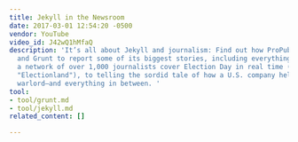 ```yaml
---
title: Jekyll in the Newsroom
date: 2017-03-01 12:54:20 -0500
vendor: YouTube
video_id: J42wQ1hMfaQ
description: 'It’s all about Jekyll and journalism: Find out how ProPublica uses Jekyll
  and Grunt to report some of its biggest stories, including everything from helping
  a network of over 1,000 journalists cover Election Day in real time (on the site
  "Electionland"), to telling the sordid tale of how a U.S. company helped aid a notorious
  warlord—and everything in between. '
tool:
- tool/grunt.md
- tool/jekyll.md
related_content: []

---
```

